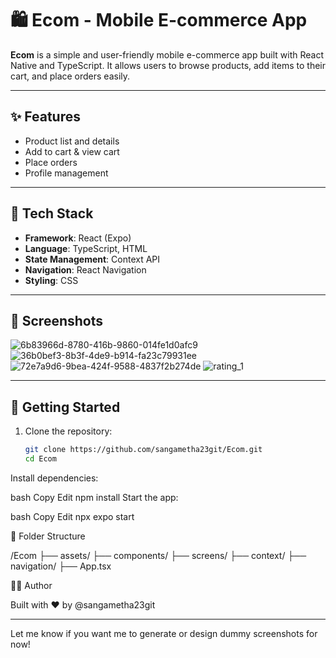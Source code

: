 # 🛍️ Ecom - Mobile E-commerce App

**Ecom** is a simple and user-friendly mobile e-commerce app built with React Native and TypeScript. It allows users to browse products, add items to their cart, and place orders easily.

---

## ✨ Features

- Product list and details
- Add to cart & view cart
- Place orders
- Profile management

---

## 🔧 Tech Stack

- **Framework**: React (Expo)
- **Language**: TypeScript, HTML
- **State Management**: Context API
- **Navigation**: React Navigation
- **Styling**: CSS 

---

## 📸 Screenshots
![6b83966d-8780-416b-9860-014fe1d0afc9](https://github.com/user-attachments/assets/575ccfdd-8cd6-4ea8-8a84-ff0958b0f9a3)  ![36b0bef3-8b3f-4de9-b914-fa23c79931ee](https://github.com/user-attachments/assets/b8f4d383-e3da-46d6-9de5-eee95f0dc5df)  ![72e7a9d6-9bea-424f-9588-4837f2b274de](https://github.com/user-attachments/assets/62aae036-8a80-42a0-935f-920d6b03174b)
 ![rating_1](https://github.com/user-attachments/assets/ddd0d5a9-d7e4-4c1a-a9d3-83663cf7468c)



 
---

## 🚀 Getting Started

1. Clone the repository:
   ```bash
   git clone https://github.com/sangametha23git/Ecom.git
   cd Ecom
Install dependencies:

bash
Copy
Edit
npm install
Start the app:

bash
Copy
Edit
npx expo start

📁 Folder Structure


/Ecom
├── assets/
├── components/
├── screens/
├── context/
├── navigation/
├── App.tsx

👩‍💻 Author

Built with ❤️ by @sangametha23git



---

Let me know if you want me to generate or design dummy screenshots for now!
